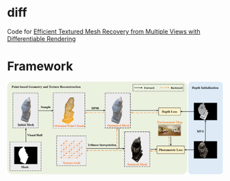 # diff
Code for [Efficient Textured Mesh Recovery from Multiple Views with Differentiable Rendering](https://arxiv.org/abs/2205.12468)



# Framework
![framework](https://github.com/l1346792580123/diff/blob/main/fig/overview.png)
